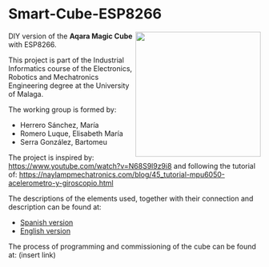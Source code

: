 # Smart-Cube-ESP8266

<img align="right" src="https://github.com/eromerol/Smart-Cube-ESP8266/assets/145780382/d0d91358-7f2e-4a00-8792-92a445857e86" weight=250 height=250>

DIY version of the **Aqara Magic Cube** with ESP8266.

This project is part of the Industrial Informatics course of the Electronics, Robotics and Mechatronics Engineering degree at the University of Malaga. 

The working group is formed by:
- Herrero Sánchez, María
- Romero Luque, Elisabeth María
- Serra González, Bartomeu

The project is inspired by: https://www.youtube.com/watch?v=N68S9l9z9i8
and following the tutorial of: https://naylampmechatronics.com/blog/45_tutorial-mpu6050-acelerometro-y-giroscopio.html

The descriptions of the elements used, together with their connection and description can be found at: 
* [Spanish version](https://github.com/eromerol/Smart-Cube-ESP8266/blob/main/Spanish%20Version/Montaje.md)
* [English version](https://github.com/eromerol/Smart-Cube-ESP8266/blob/main/English%20Version/Assembly.md)

The process of programming and commissioning of the cube can be found at: (insert link)



